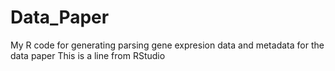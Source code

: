 # Data_Paper
My R code for generating parsing gene expresion data and metadata for the data paper
This is a line from RStudio
